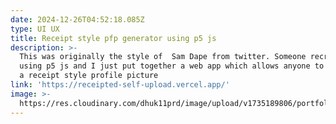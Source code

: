 ```yaml
---
date: 2024-12-26T04:52:18.085Z
type: UI UX
title: Receipt style pfp generator using p5 js
description: >-
  This was originally the style of  Sam Dape from twitter. Someone recreated it
  using p5 js and I just put together a web app which allows anyone to generate
  a receipt style profile picture
link: 'https://receipted-self-upload.vercel.app/'
image: >-
  https://res.cloudinary.com/dhuk11prd/image/upload/v1735189806/portfolio-tina/Screenshot_104_e1rxxv.png
---
```


